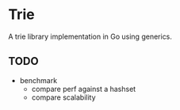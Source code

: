 # Trie

A trie library implementation in Go using generics.

## TODO

- benchmark
  - compare perf against a hashset
  - compare scalability
